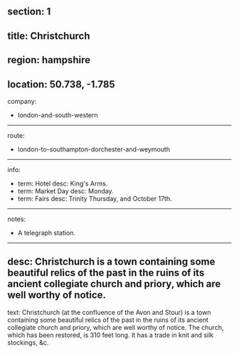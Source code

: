 ﻿section: 1
----
title: Christchurch
----
region: hampshire
----
location: 50.738, -1.785
----
company:
- london-and-south-western
----
route:
- london-to-southampton-dorchester-and-weymouth
----
info:
- term: Hotel
  desc: King's Arms.
- term: Market Day
  desc: Monday.
- term: Fairs
  desc: Trinity Thursday, and October 17th.
----
notes:
- A telegraph station.
----
desc: Christchurch is a town containing some beautiful relics of the past in the ruins of its ancient collegiate church and priory, which are well worthy of notice.
----
text: Christchurch (at the confluence of the Avon and Stour) is a town containing some beautiful relics of the past in the ruins of its ancient collegiate church and priory, which are well worthy of notice. The church, which has been restored, is 310 feet long. It has a trade in knit and silk stockings, &c.
